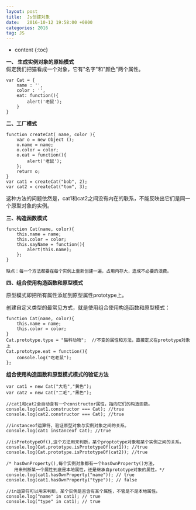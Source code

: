 ```yaml
---
layout: post
title:  Js创建对象
date:   2016-10-12 19:58:00 +0800
categories: 2016
tag: JS
---
```


* content
{:toc}

**一、 生成实例对象的原始模式**  
假定我们把猫看成一个对象，它有"名字"和"颜色"两个属性。  

	var Cat = {
		name : '',
		color : '',
		eat: function(){
	    	alert('老鼠');
	    }
	} 
        
**二、工厂模式** 

	function createCat( name, color ){
		var o = new Object ();
		o.name = name;
		o.color = color;
		o.eat = function(){
			alert('老鼠');
		};
		return o;
	}
	var cat1 = createCat("bob", 2);
	var cat2 = createCat("tom", 3);
    
  这种方法的问题依然是，cat1和cat2之间没有内在的联系，不能反映出它们是同一个原型对象的实例。
  
  **三、构造函数模式**
  
	function Cat(name, color){
		this.name = name;
		this.color = color;
		this.sayName = function(){
			alert(this.name);
		};
	}
    
    缺点：每一个方法都要在每个实例上重新创建一遍，占用内存大，造成不必要的浪费。
    
   
   **四、组合使用构造函数和原型模式**
   
   原型模式即把所有属性添加到原型属性prototype上。
    
   创建自定义类型的最常见方式，就是使用组合使用构造函数和原型模式：
    
	function Cat(name, color){
		this.name = name;
		this.color = color;
	}
	Cat.prototype.type = "猫科动物";  //不变的属性和方法，直接定义在prototype对象上
	Cat.prototype.eat = function(){ 
	    console.log("吃老鼠"); 
	};

**组合使用构造函数和原型模式模式的验证方法**

    var cat1 = new Cat("大毛","黄色");
    var cat2 = new Cat("二毛","黑色");

    //cat1和cat2会自动含有一个constructor属性，指向它们的构造函数。
    console.log(cat1.constructor === Cat); //true
    console.log(cat2.constructor === Cat); //true

    //instanceof运算符，验证原型对象与实例对象之间的关系。
    console.log(cat1 instanceof Cat); //true

    //isPrototypeOf(),这个方法用来判断，某个proptotype对象和某个实例之间的关系。
    console.log(Cat.prototype.isPrototypeOf(cat1)); //true
    console.log(Cat.prototype.isPrototypeOf(cat2)); //true

    /* hasOwnProperty(),每个实例对象都有一个hasOwnProperty()方法，
       用来判断某一个属性到底是本地属性，还是继承自prototype对象的属性。*/
    console.log(cat1.hasOwnProperty("name")); // true
    console.log(cat1.hasOwnProperty("type")); // false

    //in运算符可以用来判断，某个实例是否含有某个属性，不管是不是本地属性。
    console.log("name" in cat1); // true
    console.log("type" in cat1); // true

    
    
    
    
    
    
    
    
    
    
    
    
    
    
    
    
    
    
    
    
    